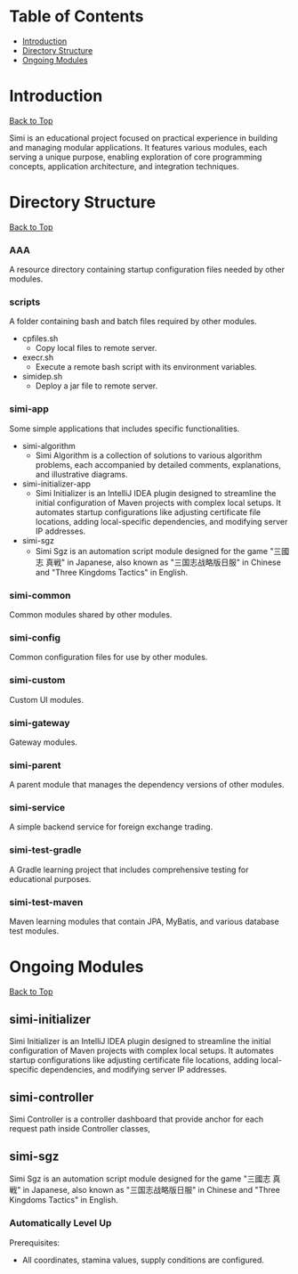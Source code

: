 # Table of Contents
- [Introduction](#introduction)
- [Directory Structure](#directory-structure)
- [Ongoing Modules](#ongoing-modules)
# Introduction
[Back to Top](#table-of-contents) 

Simi is an educational project focused on practical experience in building and managing modular applications. It features various modules, each serving a unique purpose, enabling exploration of core programming concepts, application architecture, and integration techniques.
# Directory Structure
[Back to Top](#table-of-contents)
### AAA 
A resource directory containing startup configuration files needed by other modules.
### scripts
A folder containing bash and batch files required by other modules.
* cpfiles.sh
  - Copy local files to remote server.
* execr.sh
  - Execute a remote bash script with its environment variables.
* simidep.sh 
  - Deploy a jar file to remote server.
### simi-app
Some simple applications that includes specific functionalities.
* simi-algorithm
  - Simi Algorithm is a collection of solutions to various algorithm problems, each accompanied by detailed comments, explanations, and illustrative diagrams.
* simi-initializer-app
    - Simi Initializer is an IntelliJ IDEA plugin designed to streamline the initial configuration of Maven projects with complex local setups.
      It automates startup configurations like adjusting certificate file locations, adding local-specific dependencies, and modifying server IP addresses.
* simi-sgz
    - Simi Sgz is an automation script module designed for the game "三國志 真戦" in Japanese, also known as "三国志战略版日服" in Chinese and "Three Kingdoms Tactics" in English.
### simi-common
Common modules shared by other modules.
### simi-config
Common configuration files for use by other modules.
### simi-custom
Custom UI modules.
### simi-gateway
Gateway modules.
### simi-parent
A parent module that manages the dependency versions of other modules.
### simi-service
A simple backend service for foreign exchange trading.
### simi-test-gradle
A Gradle learning project that includes comprehensive testing for educational purposes.
### simi-test-maven
Maven learning modules that contain JPA, MyBatis, and various database test modules.
# Ongoing Modules
[Back to Top](#table-of-contents)
## simi-initializer
Simi Initializer is an IntelliJ IDEA plugin designed to streamline the initial configuration of Maven projects with complex local setups. 
It automates startup configurations like adjusting certificate file locations, adding local-specific dependencies, and modifying server IP addresses.
## simi-controller
Simi Controller is a controller dashboard that provide anchor for each request path inside Controller classes,
## simi-sgz
Simi Sgz is an automation script module designed for the game "三國志 真戦" in Japanese, also known as "三国志战略版日服" in Chinese and "Three Kingdoms Tactics" in English.
### Automatically Level Up
Prerequisites: 
* All coordinates, stamina values, supply conditions are configured. 

